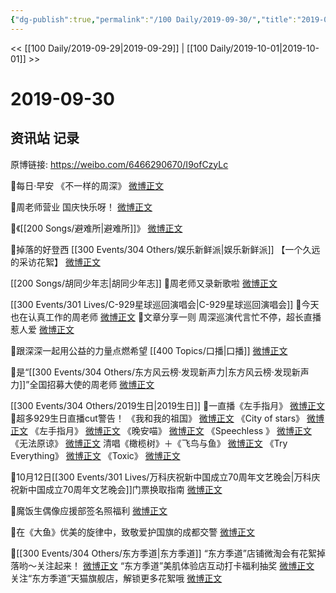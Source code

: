 ```yaml
---
{"dg-publish":true,"permalink":"/100 Daily/2019-09-30/","title":"2019-09-30","created":"2023-03-29T14:54:39.112+08:00","updated":"2023-03-29T17:16:03.584+08:00"}
---
```



<< [[100 Daily/2019-09-29\|2019-09-29]] | [[100 Daily/2019-10-01\|2019-10-01]] >>

# 2019-09-30

## 资讯站 记录

原博链接: https://weibo.com/6466290670/I9ofCzyLc

🌟每日·早安
《不一样的周深》
[微博正文](https://m.weibo.cn/6466290670/4422139183046842)

🌟周老师营业
国庆快乐呀！
[微博正文](https://m.weibo.cn/6466290670/4422377507076967)

🌟《[[200 Songs/避难所\|避难所]]》
[微博正文](https://m.weibo.cn/6466290670/4422147546189885)

🌟掉落的好登西 [[300 Events/304 Others/娱乐新鲜派\|娱乐新鲜派]]
【一个久远的采访花絮】
[微博正文](https://m.weibo.cn/6466290670/4422182400589709)

[[200 Songs/胡同少年志\|胡同少年志]]
🌟周老师又录新歌啦
[微博正文](https://m.weibo.cn/6466290670/4422208144877742)

[[300 Events/301 Lives/C-929星球巡回演唱会\|C-929星球巡回演唱会]]
🌟今天也在认真工作的周老师
[微博正文](https://m.weibo.cn/6466290670/4422266286709152)
🌟文章分享一则
周深巡演代言忙不停，超长直播惹人爱
[微博正文](https://m.weibo.cn/6466290670/4422373048716215)

🌟跟深深一起用公益的力量点燃希望 [[400 Topics/口播\|口播]]
[微博正文](https://m.weibo.cn/6466290670/4422307160757836)

🌟是“[[300 Events/304 Others/东方风云榜·发现新声力\|东方风云榜·发现新声力]]”全国招募大使的周老师
[微博正文](https://m.weibo.cn/6466290670/4422237513413911)

[[300 Events/304 Others/2019生日\|2019生日]]
🌟一直播《左手指月》
[微博正文](https://m.weibo.cn/6466290670/4422239040771771)
🌟超多929生日直播cut警告！
《我和我的祖国》
[微博正文](https://m.weibo.cn/6466290670/4422241657561532)
《City of stars》
[微博正文](https://m.weibo.cn/6466290670/4422252206106649)
《左手指月》
[微博正文](https://m.weibo.cn/6466290670/4422254744033449)
《晚安喵》
[微博正文](https://m.weibo.cn/6466290670/4422262834805739)
《Speechless 》
[微博正文](https://m.weibo.cn/6466290670/4422265846183952)
《无法原谅》
[微博正文](https://m.weibo.cn/6466290670/4422270695115366)
清唱《橄榄树》＋《飞鸟与鱼》
[微博正文](https://m.weibo.cn/6466290670/4422273593227843)
《Try Everything》
[微博正文](https://m.weibo.cn/6466290670/4422280048107669)
《Toxic》
[微博正文](https://m.weibo.cn/6466290670/4422295445978185)

🌟10月12日[[300 Events/301 Lives/万科庆祝新中国成立70周年文艺晚会\|万科庆祝新中国成立70周年文艺晚会]]门票换取指南
[微博正文](https://m.weibo.cn/6466290670/4422332443207752)

🌟魔饭生偶像应援部签名照福利
[微博正文](https://m.weibo.cn/6466290670/4422336239062172)

🌟在《大鱼》优美的旋律中，致敬爱护国旗的成都交警
[微博正文](https://m.weibo.cn/6466290670/4422324675520530)

🌟[[300 Events/304 Others/东方季道\|东方季道]]
“东方季道”店铺微淘会有花絮掉落哟～关注起来！
[微博正文](https://m.weibo.cn/6466290670/4422213866487452)
“东方季道”美肌体验店互动打卡福利抽奖
[微博正文](https://m.weibo.cn/6466290670/4422277083306913)
关注“东方季道”天猫旗舰店，解锁更多花絮哦
[微博正文](https://m.weibo.cn/6466290670/4422285752916383)

